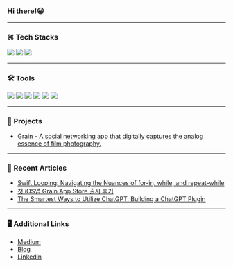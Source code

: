 ### Hi there!😀

---

### ⌘ Tech Stacks

<p align='leading'>
  <img src="https://img.shields.io/badge/Swift-F05138?style=flat&logo=swift&logoColor=white"/>
  <img src="https://img.shields.io/badge/SwiftUI-0D0D0D?style=flat&logo=swift&logoColor=blue"/>
  <img src="https://img.shields.io/badge/Firebase-FFCA28?style=flat&logo=firebase&logoColor=white"/>
  
---

### 🛠 Tools
 <p align='leading'>
  <img src="https://img.shields.io/badge/GitHub-181717?style=flat&logo=GitHub&logoColor=white"/>
  <img src="https://img.shields.io/badge/Xcode-147EFB?style=flat&logo=Xcode&logoColor=white"/>
  <img src="https://img.shields.io/badge/Visual Studio Code-007ACC?style=flat&logo=Visual Studio Code&logoColor=white"/>
  <img src="https://img.shields.io/badge/Notion-000000?style=flat&logo=Notion&logoColor=white"/>
   <img src="https://img.shields.io/badge/Figma-F05032?style=flat&logo=Figma&logoColor=white"/>
  <img src="https://img.shields.io/badge/Discord-5865F2?style=flat&logo=Discord&logoColor=white"/>
</p>

---

### 📱 Projects
- [Grain - A social networking app that digitally captures the analog essence of film photography. ](https://github.com/APP-iOS1/finalproject-grain)

---

### 📓 Recent Articles
- [Swift Looping: Navigating the Nuances of for-in, while, and repeat-while](https://medium.com/@parfume407/swift-looping-navigating-the-nuances-of-for-in-while-and-repeat-while-56dc59f333a5)
- [첫 iOS앱 Grain App Store 출시 후기](https://cho407.github.io/app/AppStore-Deployment/)
- [The Smartest Ways to Utilize ChatGPT: Building a ChatGPT Plugin](https://medium.com/@parfume407/the-smartest-ways-to-utilize-chatgpt-building-a-chatgpt-plugin-a19c8b359e79)

---

### 🖥️ Additional Links
- [Medium](https://medium.com/@parfume407)
- [Blog](https://cho407.github.io)
- [Linkedin](www.linkedin.com/in/hyunggu-cho-0570b225b)



 
